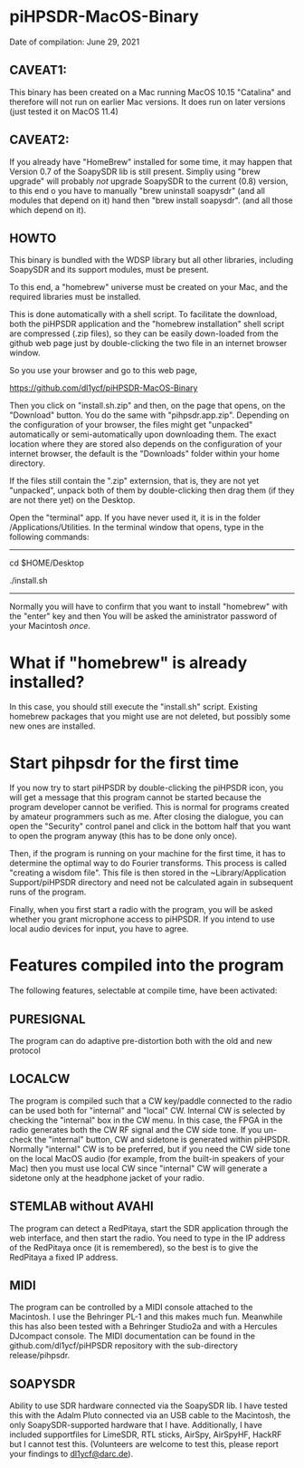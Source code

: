 # piHPSDR-MacOS-Binary

Date of compilation: June 29, 2021

CAVEAT1:
-------

This binary has been created on a Mac running MacOS 10.15 "Catalina"
and therefore will not run on earlier Mac versions. It does run on
later versions (just tested it on MacOS 11.4)

CAVEAT2:
--------
If you already have "HomeBrew" installed for some time, it may
happen that Version 0.7 of the SoapySDR lib is still present.
Simpliy using "brew upgrade" will probably *not* upgrade SoapySDR to the
current (0.8) version, to this end 
o you have to manually "brew uninstall soapysdr" (and all modules
that depend on it) hand then "brew install soapysdr".  (and all those
which depend on it).

HOWTO
-----
This binary is bundled with the WDSP library but
all other libraries, including SoapySDR and its
support modules, must be present.

To this end, a "homebrew" universe must be created
on your Mac, and the required libraries must be installed.

This is done automatically with a shell script.
To facilitate the download, both the piHPSDR application
and the "homebrew installation" shell script are
compressed (.zip files), so they can be easily down-loaded
from the github web page just by double-clicking the two
file in an internet browser window.

So you use your browser and go to this web page,

https://github.com/dl1ycf/piHPSDR-MacOS-Binary

Then you click on "install.sh.zip" and then, on the page that opens,
on the "Download" button. You do the same with "pihpsdr.app.zip". Depending
on the configuration of your browser, the files might get "unpacked"
automatically or semi-automatically upon downloading them. The exact
location where they are stored also depends on the configuration of your
internet browser, the default is the "Downloads" folder within your home
directory.

If the files still contain the ".zip" externsion, that is, they are not
yet "unpacked", unpack both of them by double-clicking then drag them
(if they are not there yet) on the Desktop.

Open the "terminal" app. If you have never used it, it is in the folder
/Applications/Utilities. In the terminal window that opens, type in the following
commands:

---------------------------------------------------------------------------

cd $HOME/Desktop

./install.sh

---------------------------------------------------------------------------

Normally you will have to confirm that you want to install "homebrew" with the
"enter" key and then You will be asked the aministrator password of your Macintosh *once*.


What if "homebrew" is already installed?
========================================

In this case, you should still execute the "install.sh" script.
Existing homebrew packages that you might use are not deleted,
but possibly some new ones are installed.

Start pihpsdr for the first time
================================

If you now try to start piHPSDR by double-clicking the piHPSDR icon,
you will get a message that this program cannot be started because
the program developer cannot be verified. This is normal for programs
created by amateur programmers such as me. After closing the dialogue,
you can open the "Security" control panel and click in the bottom half
that you want to open the program anyway (this has to be done only once).

Then, if the program is running on your machine for the first time,
it has to determine the optimal way to do Fourier transforms. This
process is called "creating a wisdom file". This file is then stored
in the ~Library/Application Support/piHPSDR directory and need not
be calculated again in subsequent runs of the program.

Finally, when you first start a radio with the program, you will
be asked whether you grant microphone access to piHPSDR. If you
intend to use local audio devices for input, you have to agree.

Features compiled into the program
==================================

The following features, selectable at compile time, have been activated:

PURESIGNAL
----------
The program can do adaptive pre-distortion both with the old and new protocol

LOCALCW
-------
The program is compiled such that a CW key/paddle connected to the radio
can be used both for "internal" and "local" CW. Internal CW is selected
by checking the "internal" box in the CW menu. In this case, the FPGA
in the radio generates both the CW RF signal and the CW side tone.
If you un-check the "internal" button, CW and sidetone is generated
within piHPSDR. Normally "internal" CW is to be preferred, but if
you need the CW side tone on the local MacOS audio (for example, from
the built-in speakers of your Mac) then you must use local CW since
"internal" CW will generate a sidetone only at the headphone jacket
of your radio.
              
STEMLAB without AVAHI
---------------------
The program can detect a RedPitaya, start the SDR application through the web
interface, and then start the radio. You need to type in the IP address of the
RedPitaya once (it is remembered), so the best is to give the RedPitaya a
fixed IP address.

MIDI  
----
The program can be controlled by a MIDI console attached to the Macintosh.
I use the Behringer PL-1 and this makes much fun. Meanwhile this has also
been tested with a Behringer Studio2a and with a Hercules DJcompact console.
The MIDI documentation can be found in the github.com/dl1ycf/piHPSDR repository
with the sub-directory release/pihpsdr.

SOAPYSDR
--------
Ability to use SDR hardware connected via the SoapySDR lib. I have tested this
with the Adalm Pluto connected via an USB cable to the Macintosh, the only
SoapySDR-supported hardware that I have. Additionally, I have included 
supportfiles for LimeSDR, RTL sticks, AirSpy, AirSpyHF, HackRF but I cannot
test this. (Volunteers are welcome to test
this, please report your findings to dl1ycf@darc.de).
